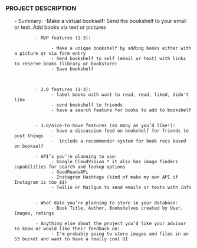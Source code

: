   <h3> PROJECT DESCRIPTION </h3>
        <ul>
            - Summary: 
              -Make a virtual bookself! Send the bookshelf to your email or text. Add books via text or pictures
          
            
            - MVP features (1-3):
                   
                  - Make a unique bookshelf by adding books either with a picture or via form entry
                  - Send bookshelf to self (email or text) with links to reserve books (library or bookstore)
                  - Save bookshelf
                
            
            
            - 2.0 features (1-3):
                  - label books with want to read, read, liked, didn't like
                  - send bookshelf to friends
                  - have a search feature for books to add to bookshelf
                
            
            - 3.0/nice-to-have features (as many as you’d like!):
                  - have a discussion feed on bookshelf for friends to post things
                  -  include a recommender system for book recs based on bookself
            
            - API’s you’re planning to use:
                  - Google CloudVision * it also has image finders capabilities for search and lookup options
                  - GoodReadsAPi
                  - Instagram Hashtags (kind of make my own API if Instagram is too $$)
                  - Twilio or Mailgun to send emails or texts with Info
            

            - What data you’re planning to store in your database:
                  - Book Title, Author, Bookshelves created by User, Images, ratings
            
            - Anything else about the project you’d like your advisor to know or would like their feedback on:
                  - I'm probably going to store images and files in an S3 bucket and want to have a really cool UI
            
      
